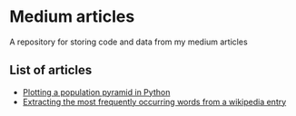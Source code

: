 # Medium articles
A repository for storing code and data from my medium articles
<br>
## List of articles
- [Plotting a population pyramid in Python](https://medium.com/@maciej.tarsa/plotting-a-population-pyramid-in-python-52be034968b0m)
- [Extracting the most frequently occurring words from a wikipedia entry](https://medium.com/@maciej.tarsa/extracting-the-most-frequently-occurring-words-from-a-wikipedia-entry-4c38eb53b429)
